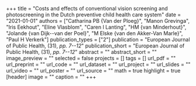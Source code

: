 +++
title = "Costs and effects of conventional vision screening and photoscreening in the Dutch preventive child health care system"
date = "2021-01-01"
authors = ["Catharina PB {Van der Ploeg}", "Manon Grevinga", "Iris Eekhout", "Eline Vlasblom", "Caren I Lanting", "HM {van Minderhout}", "Jolande {van Dijk--van der Poel}", "M Elske {van den Akker-Van Marle}", "Paul H Verkerk"]
publication_types = ["2"]
publication = "European Journal of Public Health, (31), _pp. 7--12_"
publication_short = "European Journal of Public Health, (31), _pp. 7--12_"
abstract = ""
abstract_short = ""
image_preview = ""
selected = false
projects = []
tags = []
url_pdf = ""
url_preprint = ""
url_code = ""
url_dataset = ""
url_project = ""
url_slides = ""
url_video = ""
url_poster = ""
url_source = ""
math = true
highlight = true
[header]
image = ""
caption = ""
+++
